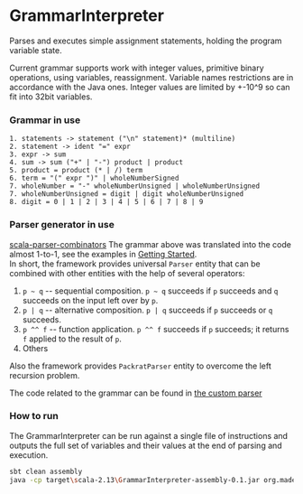 # GrammarInterpreter

Parses and executes simple assignment statements, holding the program variable state.  

Current grammar supports work with integer values, primitive binary operations, using variables, reassignment.
Variable names restrictions are in accordance with the Java ones.
Integer values are limited by +-10^9 so can fit into 32bit variables.


### Grammar in use

```
1. statements -> statement ("\n" statement)* (multiline)
2. statement -> ident "=" expr 
3. expr -> sum
4. sum -> sum ("+" | "-") product | product
5. product = product (* | /) term 
6. term = "(" expr ")" | wholeNumberSigned
7. wholeNumber = "-" wholeNumberUnsigned | wholeNumberUnsigned
7. wholeNumberUnsigned = digit | digit wholeNumberUnsigned
8. digit = 0 | 1 | 2 | 3 | 4 | 5 | 6 | 7 | 8 | 9
```

### Parser generator in use
[scala-parser-combinators](https://github.com/scala/scala-parser-combinators)
The grammar above was translated into the code almost 1-to-1, see the examples in 
[Getting Started](https://github.com/scala/scala-parser-combinators/blob/1.2.x/docs/Getting_Started.md).  
In short, the framework provides universal `Parser` entity that can be combined with other entities 
with the help of several operators: 
1. `p ~ q` -- sequential composition. `p ~ q` succeeds if `p` succeeds and `q` succeeds on the input left over by `p`.
2. `p | q` -- alternative composition. `p | q` succeeds if `p` succeeds or `q` succeeds.
3. `p ^^ f` -- function application. `p ^^ f` succeeds if `p` succeeds; it returns `f` applied to the result of `p`.
4. Others

Also the framework provides `PackratParser` entity to overcome the left recursion problem. 

The code related to the grammar can be found in [the custom parser](src\main\scala\org\made2020\grammar\GrammarParsers.scala)

### How to run

The GrammarInterpreter can be run against a single file of instructions and outputs the full set of variables 
and their values at the end of parsing and execution. 

```bash 
sbt clean assembly
java -cp target\scala-2.13\GrammarInterpreter-assembly-0.1.jar org.made2020.grammar.GrammarApp <full_file_path>
```